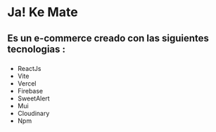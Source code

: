 # Ja! Ke Mate

## Es un e-commerce creado con las siguientes tecnologias :

###

- ReactJs
- Vite
- Vercel
- Firebase
- SweetAlert
- Mui
- Cloudinary
- Npm
